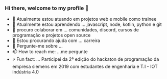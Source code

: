 ### Hi there, welcome to my profile 👋

<!--
**artstar10/artstar10** is a ✨ _special_ ✨ repository because its `README.md` (this file) appears on your GitHub profile.

Here are some ideas to get you started:

- 🔭 I’m currently working on ...
- 🌱 I’m currently learning ...
- 👯 I’m looking to collaborate on ...
- 🤔 I’m looking for help with ...
- 💬 Ask me about ...
- 📫 How to reach me: ...
- 😄 Pronouns: ...
- ⚡ Fun fact: ...
-->
- 🔭 Atualmente estou atuando em projetos web e mobile como trainee
- 🌱 Atualmente estou aprendendo ... javascript, node, kotlin, python e git
- 👯 procuro colaborar em ... comunidades, discord, cursos de programação e projetos open source
- 🙏 Estou procurando ajuda com ... carreira
- 💬 Pergunte-me sobre ...
- 📫 How to reach me: ...me pergunte
- ⚡ Fun fact: ... Participei da 2ª edição do hackaton de programação da empresa siemens em 2019 com estudantes de engenharia e T.I - IOT indústria 4.0
